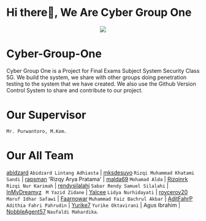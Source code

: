 # Hi there👋, We Are Cyber Group One

<p align="center">
  <a href="https://tenor.com/">
    <img src="https://c.tenor.com/9KSO758KczwAAAAC/anime-welcome.gif"/>
  </a>
</p>

# Cyber-Group-One
Cyber Group One is a Project for Final Exams Subject System Security Class 5G. We build the system, we share with other groups doing penetration testing to the system that we have created. We also use the Github Version Control System to share and contribute to our project.

# Our Supervisor 
`Mr. Purwantoro, M.Kom.`

# Our All Team
[abidzard](https://github.com/abidzard/) `Abidzard Lintang Adhiasta` | [mksdesuyo](https://github.com/mksdesuyo) `Rizqi Muhammad Khatami Sandi` | [rapsman](https://github.com/rapsman) 'Rizqy Arya Pratama' | [malda69](https://github.com/malda69) `Mohamad Alda` | [Rizqinrk](https://github.com/Rizqinrk) `Rizqi Nur Karimah` | [rendysilalahi](https://github.com/rendysilalahi) `Sabar Rendy Samuel Silalahi` | [InMyDreamyz](https://github.com/InMyDreamyz) ` M Yazid Zidane` | [Yalcee](https://github.com/Yalcee) `Lidya Nurhidayati` | [royceroy20](https://github.com/royceroy20) `Maruf Idhar Safawi` | [Faarnowar](https://github.com/Faarnowar) `Muhammad Faiz Bachrul Akbar` | [AditFahrP](https://github.com/AditFahrP) `Adithia Fahri Pahrudin` | [Yurike7](https://github.com/Yurike7) `Yurike Oktavirani` | Agus Ibrahim | [NobbleAgent57](https://github.com/NobbleAgent57) `Naufaldi Mahardika`.
